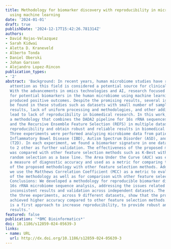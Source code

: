 ```yaml
---
title: Methodology for biomarker discovery with reproducibility in microbiome data
  using machine learning
date: '2024-01-01'
draft: true
publishDate: '2024-12-17T15:42:26.781314Z'
authors:
- David Rojas-Velazquez
- Sarah Kidwai
- Aletta D. Kraneveld
- Alberto Tonda
- Daniel Oberski
- Johan Garssen
- Alejandro Lopez-Rincon
publication_types:
- '2'
abstract: 'Background: In recent years, human microbiome studies have received increasing
  attention as this field is considered a potential source for clinical applications.
  With the advancements in omics technologies and AI, research focused on the discovery
  for potential biomarkers in the human microbiome using machine learning tools has
  produced positive outcomes. Despite the promising results, several issues can still
  be found in these studies such as datasets with small number of samples, inconsistent
  results, lack of uniform processing and methodologies, and other additional factors
  lead to lack of reproducibility in biomedical research. In this work, we propose
  a methodology that combines the DADA2 pipeline for 16s rRNA sequences processing
  and the Recursive Ensemble Feature Selection (REFS) in multiple datasets to increase
  reproducibility and obtain robust and reliable results in biomedical research. Results:
  Three experiments were performed analyzing microbiome data from patients/cases in
  Inflammatory Bowel Disease (IBD), Autism Spectrum Disorder (ASD), and Type 2 Diabetes
  (T2D). In each experiment, we found a biomarker signature in one dataset and applied
  to 2 other as further validation. The effectiveness of the proposed methodology
  was compared with other feature selection methods such as K-Best with F-score and
  random selection as a base line. The Area Under the Curve (AUC) was employed as
  a measure of diagnostic accuracy and used as a metric for comparing the results
  of the proposed methodology with other feature selection methods. Additionally,
  we use the Matthews Correlation Coefficient (MCC) as a metric to evaluate the performance
  of the methodology as well as for comparison with other feature selection methods.
  Conclusions: We developed a methodology for reproducible biomarker discovery for
  16s rRNA microbiome sequence analysis, addressing the issues related with data dimensionality,
  inconsistent results and validation across independent datasets. The findings from
  the three experiments, across 9 different datasets, show that the proposed methodology
  achieved higher accuracy compared to other feature selection methods. This methodology
  is a first approach to increase reproducibility, to provide robust and reliable
  results.'
featured: false
publication: '*BMC Bioinformatics*'
doi: 10.1186/s12859-024-05639-3
links:
- name: URL
  url: http://dx.doi.org/10.1186/s12859-024-05639-3
---
```


